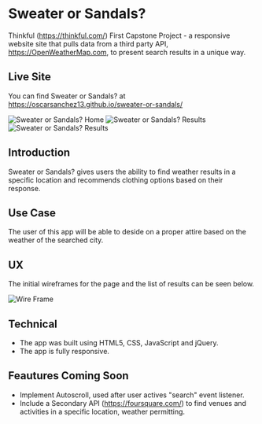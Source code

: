 # Sweater or Sandals?
Thinkful (https://thinkful.com/) First Capstone Project - a responsive website site that pulls data from a third party API, https://OpenWeatherMap.com, to present search results in a unique way.

## Live Site
You can find Sweater or Sandals? at https://oscarsanchez13.github.io/sweater-or-sandals/

![Sweater or Sandals? Home](https://github.com/oscarsanchez13/sweater-or-sandals/blob/master/screenshots/mainscreen.PNG)
![Sweater or Sandals? Results](https://github.com/oscarsanchez13/sweater-or-sandals/blob/master/screenshots/results1.PNG)
![Sweater or Sandals? Results](https://github.com/oscarsanchez13/sweater-or-sandals/blob/master/screenshots/results2.PNG)


## Introduction
Sweater or Sandals? gives users the ability to find weather results in a specific location and recommends clothing options based on their response.

## Use Case
The user of this app will be able to deside on a proper attire based on the weather of the searched city.

## UX
The initial wireframes for the page and the list of results can be seen below.

![Wire Frame](https://github.com/oscarsanchez13/sweater-or-sandals/blob/master/screenshots/UX.jpg)

## Technical
* The app was built using HTML5, CSS, JavaScript and jQuery.
* The app is fully responsive.

## Feautures Coming Soon
* Implement Autoscroll, used after user actives "search" event listener.
* Include a Secondary API (https://foursquare.com/) to find venues and activities in a specific location, weather permitting.
